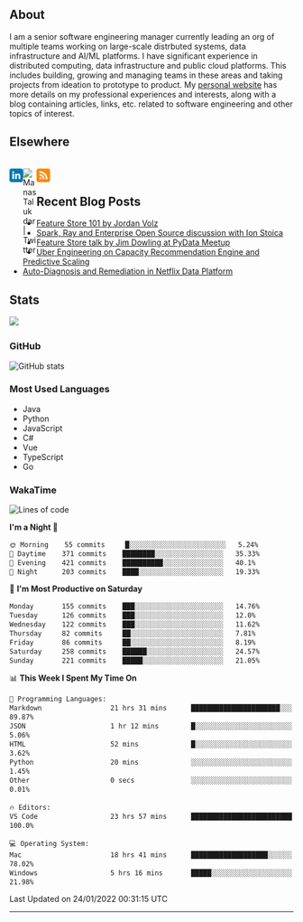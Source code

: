 ## About

I am a senior software engineering manager currently leading an org of multiple teams working on large-scale distrbuted systems, data infrastructure and AI/ML platforms. I have significant experience in distributed computing, data infrastructure and public cloud platforms. This includes building, growing and managing teams in these areas and taking projects from ideation to prototype to product. My [personal website](https://manastalukdar.github.io/) has more details on my professional experiences and interests, along with a blog containing articles, links, etc. related to software engineering and other topics of interest.

## Elsewhere

</br>

<a href="https://www.linkedin.com/in/manastalukdar" target="_blank">
  <img align="left" alt="Manas Talukdar | Linkedin" width="24px" src="https://raw.githubusercontent.com/edent/SuperTinyIcons/master/images/svg/linkedin.svg" />
</a>
<a href="https://www.twitter.com/manastalukdar" target="_blank">
  <img align="left" alt="Manas Talukdar | Twitter" width="24px" src="https://github.com/TheDudeThatCode/TheDudeThatCode/blob/master/Assets/Twitter.svg" />
</a>
<a href="https://manastalukdar.github.io/" target="_blank">
  <img align="left" alt="Manas Talukdar | Website" width="24px" src="https://github.com/edent/SuperTinyIcons/blob/master/images/svg/rss.svg" />
</a>

</br>

## Recent Blog Posts

<!-- BLOG:START -->
- [Feature Store 101 by Jordan Volz](https://manastalukdar.github.io/blog/2022/01/22/feature-store-101-jordan-volz/)
- [Spark, Ray and Enterprise Open Source discussion with Ion Stoica](https://manastalukdar.github.io/blog/2022/01/21/spark-ray-enterprise-open-source-ion-stoica/)
- [Feature Store talk by Jim Dowling at PyData Meetup](https://manastalukdar.github.io/blog/2022/01/21/the-feature-store-jim-dowling-pydata-talk/)
- [Uber Engineering on Capacity Recommendation Engine and Predictive Scaling](https://manastalukdar.github.io/blog/2022/01/21/capacity-recommendation-engine-predictive-scaling-uber/)
- [Auto-Diagnosis and Remediation in Netflix Data Platform](https://manastalukdar.github.io/blog/2022/01/14/auto-diagnosis-remediation-netflix-data-platform/)
<!-- BLOG:END -->

## Stats

![](https://komarev.com/ghpvc/?username=manastalukdar)

### GitHub

![GitHub stats](https://github-readme-stats.vercel.app/api?username=manastalukdar&show_icons=true&hide_border=true&hide_rank=true&hide_title=true&icon_color=79ff97&text_color=cecac3&bg_color=4d4b4b)

### Most Used Languages

- Java
- Python
- JavaScript
- C#
- Vue
- TypeScript
- Go

<!--
![Top Langs](https://github-readme-stats.vercel.app/api/top-langs/?username=manastalukdar&layout=compact&hide_border=true&hide_title=true&icon_color=79ff97&text_color=cecac3&bg_color=4d4b4b)
-->

### WakaTime

<!--START_SECTION:waka-->
![Lines of code](https://img.shields.io/badge/From%20Hello%20World%20I%27ve%20Written-21%20Thousand%20lines%20of%20code-blue)

**I'm a Night 🦉** 

```text
🌞 Morning    55 commits     █░░░░░░░░░░░░░░░░░░░░░░░░   5.24% 
🌆 Daytime    371 commits    ████████░░░░░░░░░░░░░░░░░   35.33% 
🌃 Evening    421 commits    ██████████░░░░░░░░░░░░░░░   40.1% 
🌙 Night      203 commits    ████░░░░░░░░░░░░░░░░░░░░░   19.33%

```
📅 **I'm Most Productive on Saturday** 

```text
Monday       155 commits    ███░░░░░░░░░░░░░░░░░░░░░░   14.76% 
Tuesday      126 commits    ███░░░░░░░░░░░░░░░░░░░░░░   12.0% 
Wednesday    122 commits    ███░░░░░░░░░░░░░░░░░░░░░░   11.62% 
Thursday     82 commits     ██░░░░░░░░░░░░░░░░░░░░░░░   7.81% 
Friday       86 commits     ██░░░░░░░░░░░░░░░░░░░░░░░   8.19% 
Saturday     258 commits    ██████░░░░░░░░░░░░░░░░░░░   24.57% 
Sunday       221 commits    █████░░░░░░░░░░░░░░░░░░░░   21.05%

```


📊 **This Week I Spent My Time On** 

```text
💬 Programming Languages: 
Markdown                 21 hrs 31 mins      ██████████████████████░░░   89.87% 
JSON                     1 hr 12 mins        █░░░░░░░░░░░░░░░░░░░░░░░░   5.06% 
HTML                     52 mins             █░░░░░░░░░░░░░░░░░░░░░░░░   3.62% 
Python                   20 mins             ░░░░░░░░░░░░░░░░░░░░░░░░░   1.45% 
Other                    0 secs              ░░░░░░░░░░░░░░░░░░░░░░░░░   0.01%

🔥 Editors: 
VS Code                  23 hrs 57 mins      █████████████████████████   100.0%

💻 Operating System: 
Mac                      18 hrs 41 mins      ███████████████████░░░░░░   78.02% 
Windows                  5 hrs 16 mins       █████░░░░░░░░░░░░░░░░░░░░   21.98%

```


 Last Updated on 24/01/2022 00:31:15 UTC
<!--END_SECTION:waka-->

---

<!--

**manastalukdar/manastalukdar** is a ✨ _special_ ✨ repository because its `README.md` (this file) appears on your GitHub profile.

Here are some ideas to get you started:

- 🔭 I’m currently working on ...
- 🌱 I’m currently learning ...
- 👯 I’m looking to collaborate on ...
- 🤔 I’m looking for help with ...
- 💬 Ask me about ...
- 📫 How to reach me: ...
- 😄 Pronouns: ...
- ⚡ Fun fact: ...
-->
